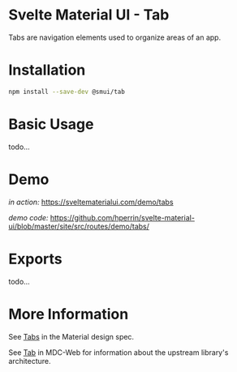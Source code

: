 # Svelte Material UI - Tab

Tabs are navigation elements used to organize areas of an app.

# Installation

```sh
npm install --save-dev @smui/tab
```

# Basic Usage

todo...

# Demo

_in action:_ https://sveltematerialui.com/demo/tabs

_demo code:_ https://github.com/hperrin/svelte-material-ui/blob/master/site/src/routes/demo/tabs/

# Exports

todo...

# More Information

See [Tabs](https://material.io/components/tabs) in the Material design spec.

See [Tab](https://github.com/material-components/material-components-web/tree/v10.0.0/packages/mdc-tab) in MDC-Web for information about the upstream library's architecture.
